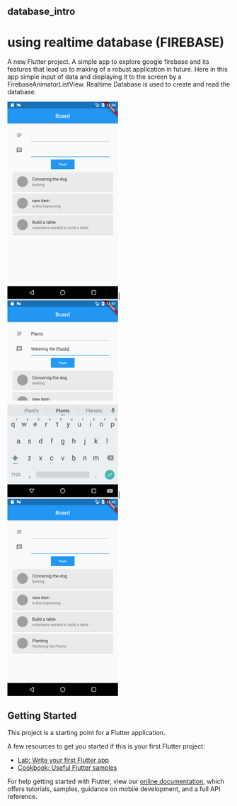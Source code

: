 ## database_intro 
# using realtime database (FIREBASE)

A new Flutter project.
A simple app to explore google firebase and its features that lead us to making of a robust application in future.
Here in this app simple input of data and displaying it to the screen by a FirebaseAnimatorListView.
Realtime Database is used to create and read the database.

<img src ="screenshot/1.png" width="250">|<img src ="screenshot/2.png" width="250">|<img src ="screenshot/3.png" width="250">


## Getting Started

This project is a starting point for a Flutter application.

A few resources to get you started if this is your first Flutter project:

- [Lab: Write your first Flutter app](https://flutter.dev/docs/get-started/codelab)
- [Cookbook: Useful Flutter samples](https://flutter.dev/docs/cookbook)

For help getting started with Flutter, view our
[online documentation](https://flutter.dev/docs), which offers tutorials,
samples, guidance on mobile development, and a full API reference.
